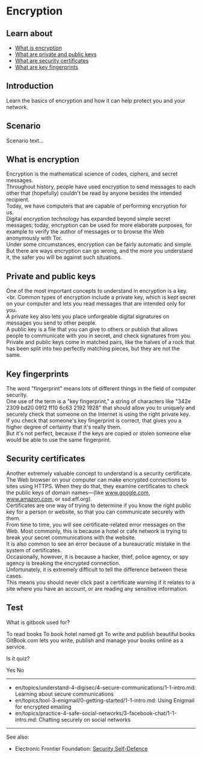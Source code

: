 # Encryption
## Learn about
- [What is encryption](en/topics/understand-4-digisec/1-encryption/3-1-learn.md)
- [What are private and public keys](en/topics/understand-4-digisec/1-encryption/3-2-learn.md)
- [What are security certificates](en/topics/understand-4-digisec/1-encryption/3-3-learn.md)
- [What are key fingerprints](en/topics/understand-4-digisec/1-encryption/3-4-learn.md)


## Introduction
Learn the basics of encryption and how it can help protect you and your network.


## Scenario
Scenario text...

## What is encryption
Encryption is the mathematical science of codes, ciphers, and secret messages.
<br>
Throughout history, people have used encryption to send messages to each other that (hopefully) couldn't be read by anyone besides the intended recipient.
<br>
Today, we have computers that are capable of performing encryption for us.
<br>
Digital encryption technology has expanded beyond simple secret messages; today, encryption can be used for more elaborate purposes, for example to verify the author of messages or to browse the Web anonymously with Tor.
<br>
Under some circumstances, encryption can be fairly automatic and simple. But there are ways encryption can go wrong, and the more you understand it, the safer you will be against such situations.


## Private and public keys
One of the most important concepts to understand in encryption is a key.
<br.
Common types of encryption include a private key, which is kept secret on your computer and lets you read messages that are intended only for you.
<br>
A private key also lets you place unforgeable digital signatures on messages you send to other people.
<br>
A public key is a file that you can give to others or publish that allows people to communicate with you in secret, and check signatures from you.
<br>
Private and public keys come in matched pairs, like the halves of a rock that has been split into two perfectly matching pieces, but they are not the same.


## Key fingerprints
The word "fingerprint" means lots of different things in the field of computer security.
<br>
One use of the term is a "key fingerprint," a string of characters like "342e 2309 bd20 0912 ff10 6c63 2192 1928" that should allow you to uniquely and securely check that someone on the Internet is using the right private key.
<br>
If you check that someone's key fingerprint is correct, that gives you a higher degree of certainty that it's really them.
<br>
But it's not perfect, because if the keys are copied or stolen someone else would be able to use the same fingerprint.


## Security certificates
Another extremely valuable concept to understand is a security certificate.
<br>
The Web browser on your computer can make encrypted connections to sites using HTTPS. When they do that, they examine certificates to check the public keys of domain names—(like www.google.com, www.amazon.com, or ssd.eff.org).
<br>
Certificates are one way of trying to determine if you know the right public key for a person or website, so that you can communicate securely with them.
<br>
From time to time, you will see certificate-related error messages on the Web. Most commonly, this is because a hotel or cafe network is trying to break your secret communications with the website.
<br>
It is also common to see an error because of a bureaucratic mistake in the system of certificates.
<br>
Occasionally, however, it is because a hacker, thief, police agency, or spy agency is breaking the encrypted connection.
<Br>
Unfortunately, it is extremely difficult to tell the difference between these cases.
<br>
This means you should never click past a certificate warning if it relates to a site where you have an account, or are reading any sensitive information.


## Test
<quiz name="Gitbook Quiz">
    <question multiple>
        <p>What is gitbook used for?</p>
        <answer correct>To read books</answer>
        <answer>To book hotel named git</answer>
        <answer correct>To write and publish beautiful books</answer>
        <explanation>GitBook.com lets you write, publish and manage your books online as a service.</explanation>
    </question>
    <question>
        <p>Is it quiz?</p>
        <answer correct>Yes</answer>
        <answer>No</answer>
    </question>
</quiz>

---
- en/topics/understand-4-digisec/4-secure-communications/1-1-intro.md: Learning about secure communications
- en/topics/tool-3-enigmail/0-getting-started/1-1-intro.md: Using Enigmail for encrypted emailing
- en/topics/practice-4-safe-social-networks/3-facebook-chat/1-1-intro.md: Chatting securely on social networks
---
See also:
- Electronic Frontier Foundation: [Security Self-Defence](https://ssd.eff.org/en/module/what-encryption)



